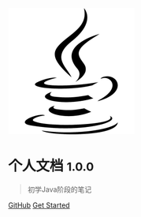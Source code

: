<!-- _coverpage.md -->


<img width="256px" height="256px" src="img/logo.png" />

# 个人文档 <small>1.0.0</small>

> 初学Java阶段的笔记

[GitHub](https://github.com/wangziming-well)
[Get Started](#quick-start)